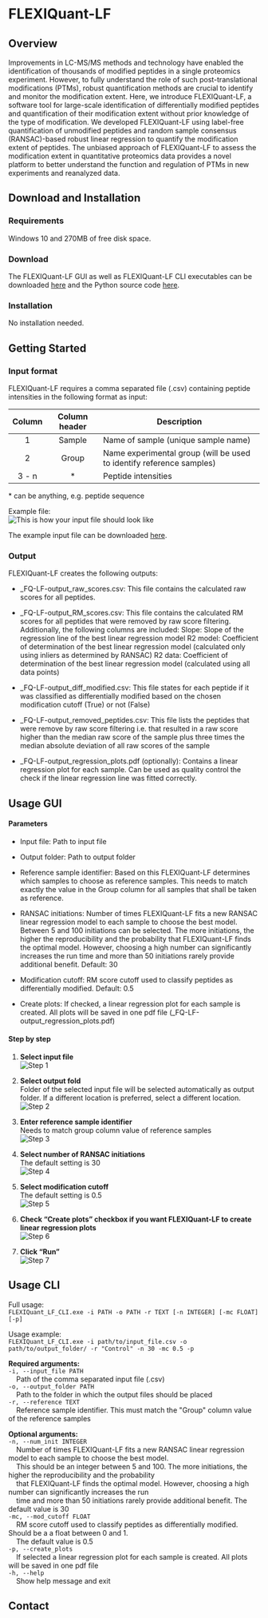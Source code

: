 # FLEXIQuant-LF
## Overview
Improvements in LC-MS/MS methods and technology have enabled the identification of thousands of modified peptides in a 
single proteomics experiment. However, to fully understand the role of such post-translational modifications (PTMs), 
robust quantification methods are crucial to identify and monitor the modification extent. Here, we introduce 
FLEXIQuant-LF, a software tool for large-scale identification of differentially modified peptides and quantification of 
their modification extent without prior knowledge of the type of modification. We developed FLEXIQuant-LF using 
label-free quantification of unmodified peptides and random sample consensus (RANSAC)-based robust linear regression to
quantify the modification extent of peptides. The unbiased approach of FLEXIQuant-LF to assess the modification extent 
in quantitative proteomics data provides a novel platform to better understand the function and regulation of PTMs in 
new experiments and reanalyzed data. 
 
## Download and Installation
### Requirements
Windows 10 and 270MB of free disk space.

### Download
The FLEXIQuant-LF GUI as well as FLEXIQuant-LF CLI executables can be downloaded [here](https://github.com/SteenOmicsLab/FLEXIQuantLF/releases) and the Python source code 
[here](https://github.com/SteenOmicsLab/FLEXIQuantLF/tree/master/src). 


### Installation
No installation needed. 

## Getting Started
### Input format
FLEXIQuant-LF requires a comma separated file (.csv) containing peptide intensities in the following format as input:

<table border="0" width="100%">
    <thead>
        <tr>
            <th scope="col">Column</th>
            <th scope="col">Column header</th>
            <th scope="col">Description</th>
        </tr>
    </thead>
    <tbody>
        <tr>
            <td align="center">1</td>
            <td align="center">Sample</td>
            <td>Name of sample (unique sample name)</td>
        </tr>
        <tr>
            <td align="center">2</td>
            <td align="center">Group</td>
            <td>Name experimental group (will be used to identify reference samples)</td>
        </tr>
        <tr>
            <td align="center">3 - n</td>
            <td align="center">*</td>
            <td>Peptide intensities</td>
        </tr>
    </tbody>
</table>

\* can be anything, e.g. peptide sequence  
  
  
Example file:  
![](documentation/images/example_file.png "This is how your input file should look like") 

The example input file can be downloaded [here](https://github.com/SteenOmicsLab/FLEXIQuantLF/tree/master/test_file).
  
  
### Output
FLEXIQuant-LF creates the following outputs:
*	_FQ-LF-output_raw_scores.csv:
This file contains the calculated raw scores for all peptides.

*	_FQ-LF-output_RM_scores.csv:
This file contains the calculated RM scores for all peptides that were removed by raw score filtering.
Additionally, the following columns are included:
Slope:  Slope of the regression line of the best linear regression model
R2 model: Coefficient of determination of the best linear regression model 
(calculated only using inliers as determined by RANSAC)
R2 data: Coefficient of determination of the best linear regression model 
(calculated using all data points)

*	_FQ-LF-output_diff_modified.csv:
This file states for each peptide if it was classified as differentially modified based on the chosen modification cutoff (True) or not (False)

*	_FQ-LF-output_removed_peptides.csv:
This file lists the peptides that were remove by raw score filtering i.e. that resulted in a raw score higher than the median raw score of the sample plus three times the median absolute deviation of all raw scores of the sample

*	_FQ-LF-output_regression_plots.pdf (optionally):
Contains a linear regression plot for each sample. Can be used as quality control the check if the linear regression line was fitted correctly.

## Usage GUI

#### Parameters
*	Input file: Path to input file

*	Output folder: Path to output folder

*	Reference sample identifier: Based on this FLEXIQuant-LF determines which samples to choose as reference samples. This needs to match exactly the value in the Group column for all samples that shall be taken as reference.

*	RANSAC initiations: Number of times FLEXIQuant-LF fits a new RANSAC linear regression model to each sample to choose the best model. Between 5 and 100 initiations can be selected. The more initiations, the higher the reproducibility and the probability that FLEXIQuant-LF finds the optimal model. However, choosing a high number can significantly increases the run time and more than 50 initiations rarely provide additional benefit. Default: 30

*	Modification cutoff: RM score cutoff used to classify peptides as differentially modified. Default: 0.5

*	Create plots: If checked, a linear regression plot for each sample is created. All plots will be saved in one pdf file (_FQ-LF-output_regression_plots.pdf)

#### Step by step
1.	**Select input file**  
  ![](documentation/images/GUI_step-by-step_1.png "Step 1")  

2.	**Select output fold**  
Folder of the selected input file will be selected automatically as output folder. If a different location is preferred, select a different location.  
  ![](documentation/images/GUI_step-by-step_2.png "Step 2") 

3.	**Enter reference sample identifier**  
Needs to match group column value of reference samples  
  ![](documentation/images/GUI_step-by-step_3.png "Step 3") 

4.	**Select number of RANSAC initiations**  
The default setting is 30  
  ![](documentation/images/GUI_step-by-step_4.png "Step 4") 

5.	**Select modification cutoff**  
The default setting is 0.5  
   ![](documentation/images/GUI_step-by-step_5.png "Step 5") 

6.	**Check “Create plots” checkbox if you want FLEXIQuant-LF to create linear regression plots**  
   ![](documentation/images/GUI_step-by-step_6.png "Step 6") 

7.	**Click “Run”**  
  ![](documentation/images/GUI_step-by-step_7.png "Step 7") 

## Usage CLI
Full usage:  
`FLEXIQuant_LF_CLI.exe -i PATH -o PATH -r TEXT [-n INTEGER] [-mc FLOAT] [-p]`
  
Usage example:  
`FLEXIQuant_LF_CLI.exe -i path/to/input_file.csv -o path/to/output_folder/ -r "Control" -n 30 -mc 0.5 -p`  
  
  
**Required arguments:**  
`-i, --input_file PATH`  
    Path of the comma separated input file (.csv)  
`-o, --output_folder PATH`  
    Path to the folder in which the output files should be placed  
`-r, --reference TEXT`  
    Reference sample identifier. This must match the "Group" column value of the reference samples  
  
  
**Optional arguments:**  
`-n, --num_init INTEGER`  
    Number of times FLEXIQuant-LF fits a new RANSAC linear regression model to each sample to choose the best model.  
    This should be an integer between 5 and 100. The more initiations, the higher the reproducibility and the probability   
    that FLEXIQuant-LF finds the optimal model. However, choosing a high number can significantly increases the run  
    time and more than 50 initiations rarely provide additional benefit. The default value is 30  
`-mc, --mod_cutoff FLOAT`  
    RM score cutoff used to classify peptides as differentially modified. Should be a a float between 0 and 1.  
    The default value is 0.5  
`-p, --create_plots`  
    If selected a linear regression plot for each sample is created. All plots will be saved in one pdf file   
`-h, --help`  
    Show help message and exit  


## Contact
